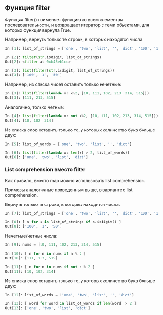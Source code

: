 ## Функция filter

Функция filter() применяет функцию ко всем элементам последовательности, и возвращает итератор с теми объектами, для которых функция вернула True.

Например, вернуть только те строки, в которых находятся числа:
```python
In [1]: list_of_strings = ['one', 'two', 'list', '', 'dict', '100', '1', '50']

In [2]: filter(str.isdigit, list_of_strings)
Out[2]: <filter at 0xb45eb1cc>

In [3]: list(filter(str.isdigit, list_of_strings))
Out[3]: ['100', '1', '50']
```

Например, из списка чисел оставить только нечетные:
```python
In [3]: list(filter(lambda x: x%2, [10, 111, 102, 213, 314, 515]))
Out[3]: [111, 213, 515]
```

Аналогично, только четные:
```python
In [4]: list(filter(lambda x: not x%2, [10, 111, 102, 213, 314, 515]))
Out[4]: [10, 102, 314]
```

Из списка слов оставить только те, у которых количество букв больше двух:
```python
In [5]: list_of_words = ['one', 'two', 'list', '', 'dict']

In [6]: list(filter(lambda x: len(x) > 2, list_of_words))
Out[6]: ['one', 'two', 'list', 'dict']
```

### List comprehension вместо filter

Как правило, вместо map можно использовать list comprehension.

Примеры аналогичные приведенным выше, в варианте с list comprehension.

Вернуть только те строки, в которых находятся числа:
```python
In [7]: list_of_strings = ['one', 'two', 'list', '', 'dict', '100', '1', '50']

In [8]: [ s for s in list_of_strings if s.isdigit() ]
Out[8]: ['100', '1', '50']
```

Нечетные/четные числа:
```python
In [9]: nums = [10, 111, 102, 213, 314, 515]

In [10]: [ n for n in nums if n % 2 ]
Out[10]: [111, 213, 515]

In [11]: [ n for n in nums if not n % 2 ]
Out[11]: [10, 102, 314]
```

Из списка слов оставить только те, у которых количество букв больше двух:
```python
In [12]: list_of_words = ['one', 'two', 'list', '', 'dict']

In [13]: [ word for word in list_of_words if len(word) > 2 ]
Out[13]: ['one', 'two', 'list', 'dict']
```

